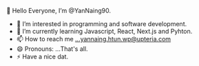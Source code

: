 👋 Hello Everyone, I’m @YanNaing90.
- 👀 I’m interested in programming and software development.
- 🌱 I’m currently learning Javascript, React, Next.js and Pyhton.
- 📫 How to reach me ...yannaing.htun.wp@upteria.com
- 😄 Pronouns: ...That's all.
- ⚡ Have a nice dat.

<!---
YanNaing90/YanNaing90 is a ✨ special ✨ repository because its `README.md` (this file) appears on your GitHub profile.
You can click the Preview link to take a look at your changes.
--->
